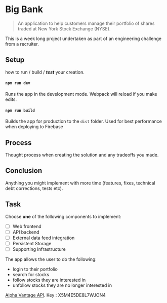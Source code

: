 # Big Bank

> An application to help customers manage their portfolio of shares traded at New York Stock Exchange (NYSE).

This is a week long project undertaken as part of an engineering challenge from a recruiter.

## Setup

how to run / build / ***test*** your creation.

#### `npm run dev`

Runs the app in the development mode. Webpack will reload if you make edits.

#### `npm run build`

Builds the app for production to the `dist` folder. Used for best performance when deploying to Firebase

## Process

Thought process when creating the solution and any tradeoffs you made.

## Conclusion

Anything you might implement with more time (features, fixes, technical debt corrections, tests etc).

## Task

Choose **one** of the following components to implement:

- [ ] Web frontend
- [ ] API backend
- [ ] External data feed integration
- [ ] Persistent Storage
- [ ] Supporting Infrastructure

The app allows the user to do the following:

- login to their portfolio
- search for stocks
- follow stocks they are interested in
- unfollow stocks they are no longer interested in

[Alpha Vantage API](https://www.alphavantage.co/). Key : X5M4E5DE8L7WJON4
